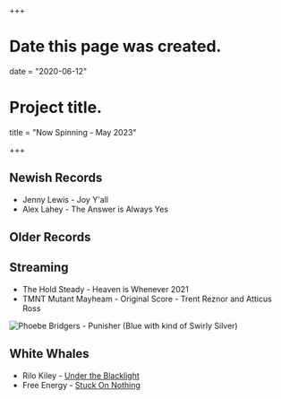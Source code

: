 +++
# Date this page was created.
date = "2020-06-12"

# Project title.
title = "Now Spinning - May 2023"

+++

## Newish Records

* Jenny Lewis - Joy Y'all
* Alex Lahey - The Answer is Always Yes

## Older Records

## Streaming

* The Hold Steady - Heaven is Whenever 2021
* TMNT Mutant Mayheam - Original Score - Trent Reznor and Atticus Ross

![Phoebe Bridgers - Punisher (Blue with kind of Swirly Silver)](/img/punisher.jpg)

## White Whales
* Rilo Kiley - [Under the Blacklight](https://www.discogs.com/Rilo-Kiley-Under-The-Blacklight/release/3077280)
* Free Energy - [Stuck On Nothing](https://www.discogs.com/Free-Energy-Stuck-On-Nothing/release/2260616)



